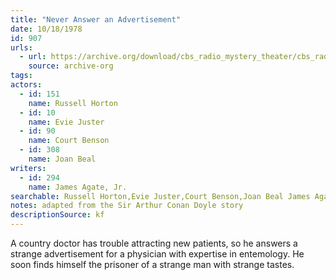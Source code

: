```yaml
---
title: "Never Answer an Advertisement"
date: 10/18/1978
id: 907
urls: 
  - url: https://archive.org/download/cbs_radio_mystery_theater/cbs_radio_mystery_theater-0901-0950.zip/cbs_radio_mystery_theater-0901-0950%2Fcbsrmt_0907_never_answer_an_advertisement.mp3
    source: archive-org
tags: 
actors:  
  - id: 151
    name: Russell Horton  
  - id: 10
    name: Evie Juster  
  - id: 90
    name: Court Benson  
  - id: 308
    name: Joan Beal
writers:  
  - id: 294
    name: James Agate, Jr.
searchable: Russell Horton,Evie Juster,Court Benson,Joan Beal James Agate, Jr.
notes: adapted from the Sir Arthur Conan Doyle story
descriptionSource: kf
---
```

A country doctor has trouble attracting new patients, so he answers a strange advertisement for a physician with expertise in entemology. He soon finds himself the prisoner of a strange man with strange tastes.
